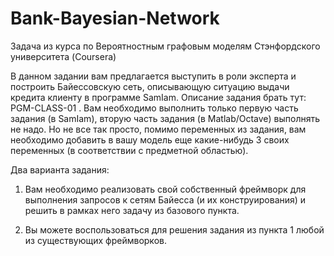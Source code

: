 # Bank-Bayesian-Network

Задача из курса по Вероятностным графовым моделям Стэнфордского университета (Coursera)

В данном задании вам предлагается выступить в роли эксперта и построить Байессовскую сеть, описывающую ситуацию выдачи кредита клиенту в программе SamIam. Описание задания брать тут: PGM-CLASS-01 . Вам необходимо выполнить только первую часть задания (в SamIam), вторую часть задания (в Matlab/Octave) выполнять не надо. Но не все так просто, помимо переменных из задания, вам необходимо добавить в вашу модель еще какие-нибудь 3 своих переменных (в соответствии с предметной областью).

Два варианта задания:

1) Вам необходимо реализовать свой собственный фреймворк для выполнения запросов к сетям Байесса (и их конструирования) и решить в рамках него задачу из базового пункта.

2) Вы можете воспользоваться для решения задания из пункта 1 любой из существующих фреймворков.
